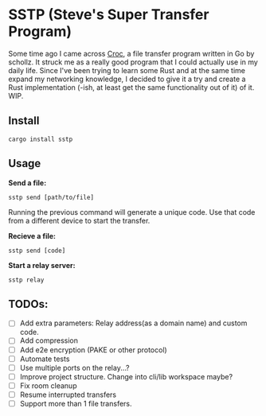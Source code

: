 # SSTP (Steve's Super Transfer Program) 

Some time ago I came across [Croc](https://github.com/schollz/croc), a file transfer program written in Go by schollz. It struck me as a really good program that I could actually use in my daily life.
Since I've been trying to learn some Rust and at the same time expand my networking knowledge, I decided to give it a try and create a Rust implementation (-ish, at least get the same functionality out of it) of it. WIP.

## Install
```
cargo install sstp
```

## Usage
**Send a file:**
```
sstp send [path/to/file]
```
Running the previous command will generate a unique code. Use that code from a different device to start the transfer.

**Recieve a file:**
```
sstp send [code]
```

**Start a relay server:**
```
sstp relay
```

## TODOs:
- [ ] Add extra parameters: Relay address(as a domain name) and custom code.
- [ ] Add compression
- [ ] Add e2e encryption (PAKE or other protocol)
- [ ] Automate tests
- [ ] Use multiple ports on the relay...?
- [ ] Improve project structure. Change into cli/lib workspace maybe?
- [ ] Fix room cleanup
- [ ] Resume interrupted transfers
- [ ] Support more than 1 file transfers.
